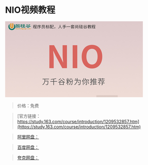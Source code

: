 # NIO视频教程

![img](../../../assets/study163/free/c42493637b8c4c798118f078687cdf3c.jpg)

> 价格：免费

> [官方链接：https://study.163.com/course/introduction/1209532857.htm](https://study.163.com/course/introduction/1209532857.htm)

> [阿里网盘：]()

> [百度网盘：]()

> [夸克网盘：]()
